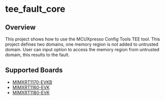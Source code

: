 # tee_fault_core

## Overview
This project shows how to use the MCUXpresso Config Tools TEE tool. This project
defines two domains, one memory region is not added to untrusted domain. User can
input option to access the memory region from untrusted domain, this results to
the fault.

## Supported Boards
- [MIMXRT1170-EVKB](../../_boards/evkbmimxrt1170/demo_apps/tee_fault/example_board_readme.md)
- [MIMXRT1160-EVK](../../_boards/evkmimxrt1160/demo_apps/tee_fault/example_board_readme.md)
- [MIMXRT1180-EVK](../../_boards/evkmimxrt1180/demo_apps/tee_fault/example_board_readme.md)
